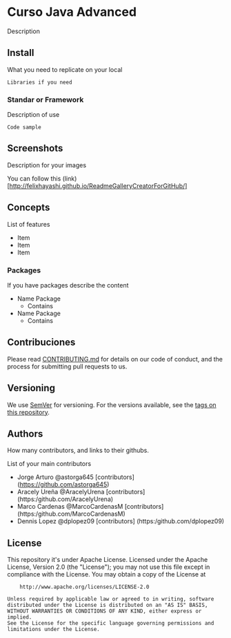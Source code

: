 # Curso Java Advanced

Description

## Install

What you need to replicate on your local

 ```
Libraries if you need
```

### Standar or Framework

Description of use

```
Code sample
```
## Screenshots

Description for your images

You can follow this (link) [http://felixhayashi.github.io/ReadmeGalleryCreatorForGitHub/]

## Concepts

List of features 

* Item
* Item
* Item

### Packages

If you have packages describe the content
* Name Package
  * Contains
* Name Package
   * Contains
## Contribuciones

Please read [CONTRIBUTING.md](https://gist.github.com/FernandaOchoa/a30e8d25fb89fa128730473b1ad44dbb) for details on our code of conduct, and the process for submitting pull requests to us.

## Versioning

We use [SemVer](http://semver.org/) for versioning. For the versions available, see the [tags on this repository](https://github.com/FernandaOchoa/FundamentosCirino/). 

## Authors

How many contributors, and links to their githubs.  

List of your main contributors
  * Jorge Arturo @astorga645 [contributors] (https://github.com/astorga645)
  * Aracely Ureña @AracelyUrena [contributors] (https:/github.com/AracelyUrena)
  * Marco Cardenas @MarcoCardenasM [contributors] (https:/github.com/MarcoCardenasM)
  * Dennis Lopez @dplopez09 [contributors] (https:/github.com/dplopez09)

## License


This repository it's under Apache License.
    Licensed under the Apache License, Version 2.0 (the "License");
    you may not use this file except in compliance with the License.
    You may obtain a copy of the License at

        http://www.apache.org/licenses/LICENSE-2.0

    Unless required by applicable law or agreed to in writing, software
    distributed under the License is distributed on an "AS IS" BASIS,  
    WITHOUT WARRANTIES OR CONDITIONS OF ANY KIND, either express or implied.
    See the License for the specific language governing permissions and
    limitations under the License.
